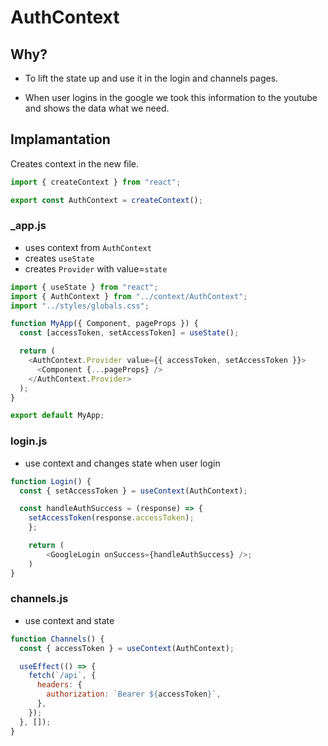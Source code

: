 # AuthContext

## Why?

- To lift the state up and use it in the login and channels pages.

- When user logins in the google we took this information to the youtube and shows the data what we need.

## Implamantation

Creates context in the new file.

```js
import { createContext } from "react";

export const AuthContext = createContext();
```

### \_app.js

- uses context from `AuthContext`
- creates `useState`
- creates `Provider` with value=`state`

```js
import { useState } from "react";
import { AuthContext } from "../context/AuthContext";
import "../styles/globals.css";

function MyApp({ Component, pageProps }) {
  const [accessToken, setAccessToken] = useState();

  return (
    <AuthContext.Provider value={{ accessToken, setAccessToken }}>
      <Component {...pageProps} />
    </AuthContext.Provider>
  );
}

export default MyApp;
```

### login.js

- use context and changes state when user login

```js
function Login() {
  const { setAccessToken } = useContext(AuthContext);

  const handleAuthSuccess = (response) => {
    setAccessToken(response.accessToken);
	};

	return (
		<GoogleLogin onSuccess={handleAuthSuccess} />;
	)
}
```

### channels.js

- use context and state

```js
function Channels() {
  const { accessToken } = useContext(AuthContext);

  useEffect(() => {
    fetch(`/api`, {
      headers: {
        authorization: `Bearer ${accessToken}`,
      },
    });
  }, []);
}
```
